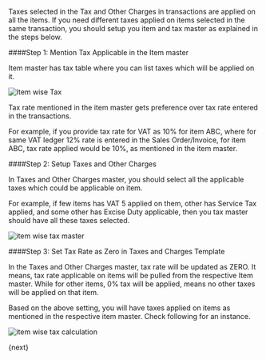 
Taxes selected in the Tax and Other Charges in transactions are applied on all the items. If you need different taxes applied on items selected in the same transaction, you should setup you item and tax master as explained in the steps below.

####Step 1: Mention Tax Applicable in the Item master

Item master has tax table where you can list taxes which will be applied on it.

![Item wise Tax]({{url_prefix}}/assets/old_images/erpnext/item-wise-tax.png)

Tax rate mentioned in the item master gets preference over tax rate entered in the transactions. 

For example, if you provide tax rate for VAT as 10% for item ABC, where for same VAT ledger 12% rate is entered in the Sales Order/Invoice, for item ABC, tax rate applied would be 10%, as mentioned in the item master.

####Step 2: Setup Taxes and Other Charges

In Taxes and Other Charges master, you should select all the applicable taxes which could be applicable on item.

For example, if few items has VAT 5 applied on them, other has Service Tax applied, and some other has Excise Duty applicable, then you tax master should have all these taxes selected.

![item wise tax master]({{url_prefix}}/assets/old_images/erpnext/item-wise-tax-master.png)

####Step 3: Set Tax Rate as Zero in Taxes and Charges Template

In the Taxes and Other Charges master, tax rate will be updated as ZERO. It means, tax rate applicable on items will be pulled from the respective Item master. While for other items, 0% tax will be applied, means no other taxes will be applied on that item.

Based on the above setting, you will have taxes applied on items as mentioned in the respective item master. Check following for an instance.

![item wise tax calculation]({{url_prefix}}/assets/old_images/erpnext/item-wise-tax-calc.png)

{next}
